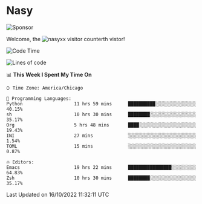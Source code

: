 # Nasy

<!--
<p align="center">
<img height="200" src="https://github-readme-stats.vercel.app/api?username=nasyxx&count_private=true&show_icons=true&theme=dracula&include_all_commits=true"/>
<img height="200" src="https://github-readme-stats.vercel.app/api/top-langs/?username=nasyxx&theme=dracula&hide=html,jupyter+notebook&count_private=true&show_icons=true"/>
</p>

  
----------------
-->

![Sponsor](https://img.shields.io/static/v1.svg?label=Sponsor&message=%E2%9D%A4&logo=GitHub&style=flat&color=pink)
 
Welcome, the ![nasyxx visitor counter](https://count.getloli.com/get/@nasyxx?theme=rule34)th vistor!
 
<!--START_SECTION:waka-->
![Code Time](http://img.shields.io/badge/Code%20Time-2%2C728%20hrs%2032%20mins-blue)

![Lines of code](https://img.shields.io/badge/From%20Hello%20World%20I%27ve%20Written-5%20Million%20lines%20of%20code-blue)

📊 **This Week I Spent My Time On** 

```text
⌚︎ Time Zone: America/Chicago

💬 Programming Languages: 
Python                   11 hrs 59 mins      ██████████░░░░░░░░░░░░░░░   40.15% 
sh                       10 hrs 30 mins      ████████░░░░░░░░░░░░░░░░░   35.17% 
Org                      5 hrs 48 mins       ████░░░░░░░░░░░░░░░░░░░░░   19.43% 
INI                      27 mins             ░░░░░░░░░░░░░░░░░░░░░░░░░   1.54% 
TOML                     15 mins             ░░░░░░░░░░░░░░░░░░░░░░░░░   0.87%

🔥 Editors: 
Emacs                    19 hrs 22 mins      ████████████████░░░░░░░░░   64.83% 
Zsh                      10 hrs 30 mins      ████████░░░░░░░░░░░░░░░░░   35.17%

```


 Last Updated on 16/10/2022 11:32:11 UTC
<!--END_SECTION:waka-->

<!-- ![visitors](https://visitor-badge.laobi.icu/badge?page_id=nasyxx.nasyxx) -->
